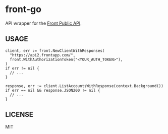 # front-go

API wrapper for the [Front Public API](https://dev.frontapp.com).

## USAGE

```
client, err := front.NewClientWithResponses(
  "https://api2.frontapp.com/",
  front.WithAuthorizationToken("<YOUR_AUTH_TOKEN>"),
)
if err != nil {
  // ...
}

response, err := client.ListAccountsWithResponse(context.Background())
if err == nil && response.JSON200 != nil {
  // ...
}
```

## LICENSE

MIT
